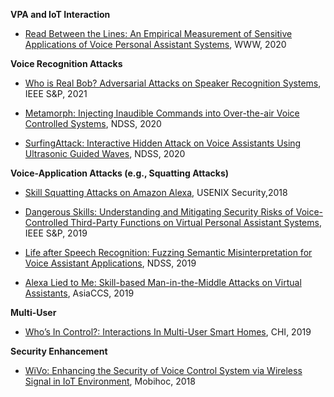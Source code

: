 **VPA and IoT Interaction**

- [Read Between the Lines: An Empirical Measurement of Sensitive Applications of Voice Personal Assistant Systems](https://gangw.cs.illinois.edu/www20.pdf), WWW, 2020

**Voice Recognition Attacks**

- [Who is Real Bob? Adversarial Attacks on Speaker Recognition Systems](https://arxiv.org/abs/1911.01840), IEEE S&P, 2021

- [Metamorph: Injecting Inaudible Commands into Over-the-air Voice Controlled Systems](https://www.ndss-symposium.org/wp-content/uploads/2020/02/23055-paper.pdf), NDSS, 2020

- [SurfingAttack: Interactive Hidden Attack on Voice Assistants Using Ultrasonic Guided Waves](https://www.ndss-symposium.org/wp-content/uploads/2020/02/24068-paper.pdf), NDSS, 2020

**Voice-Application Attacks (e.g., Squatting Attacks)**

- [Skill Squatting Attacks on Amazon Alexa](https://www.usenix.org/system/files/conference/usenixsecurity18/sec18-kumar.pdf), USENIX Security,2018

- [Dangerous Skills: Understanding and Mitigating Security Risks of Voice-Controlled Third-Party Functions on Virtual Personal Assistant Systems](https://xianghang.me/files/voice_assistant.pdf), IEEE S&P, 2019

- [Life after Speech Recognition: Fuzzing Semantic Misinterpretation for Voice Assistant Applications](https://www.ndss-symposium.org/wp-content/uploads/2019/02/ndss2019_08-4_Zhang_paper.pdf), NDSS, 2019

- [Alexa Lied to Me: Skill-based Man-in-the-Middle Attacks on Virtual Assistants](https://tuprints.ulb.tu-darmstadt.de/8689/1/Mitev-ASIACCS-2019.pdf), AsiaCCS, 2019 


**Multi-User**

- [Who’s In Control?: Interactions In Multi-User Smart Homes](https://dl.acm.org/citation.cfm?id=3300498), CHI, 2019

**Security Enhancement**

- [WiVo: Enhancing the Security of Voice Control System via Wireless Signal in IoT Environment](https://dl.acm.org/citation.cfm?id=3209591), Mobihoc, 2018
